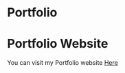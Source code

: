 # Portfolio
<h1>Portfolio Website</h1>
<p> You can visit my Portfolio website <a href="https://www.daltonscottportfolio.com/">Here</a></p>
